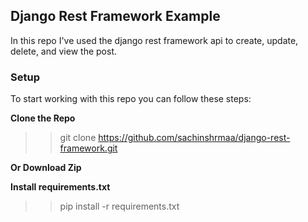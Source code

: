 ## Django Rest Framework Example

In this repo I've used the django rest framework api to create, update, delete, and view the post. 


### Setup 
To start working with this repo you can follow these steps:

**Clone the Repo**
>> git clone https://github.com/sachinshrmaa/django-rest-framework.git

**Or Download Zip**

**Install requirements.txt**
>> pip install -r requirements.txt
